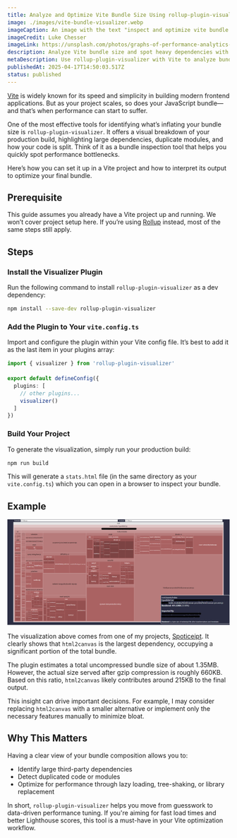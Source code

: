 ```yaml
---
title: Analyze and Optimize Vite Bundle Size Using rollup-plugin-visualizer
image: ./images/vite-bundle-visualizer.webp
imageCaption: An image with the text "inspect and optimize vite bundle size using rollup-plugin-visualizer"
imageCredit: Luke Chesser
imageLink: https://unsplash.com/photos/graphs-of-performance-analytics-on-a-laptop-screen-JKUTrJ4vK00
description: Analyze Vite bundle size and spot heavy dependencies with a visual breakdown
metaDescription: Use rollup-plugin-visualizer with Vite to analyze bundle size, detect large dependencies, and optimize performance with visual insights
publishedAt: 2025-04-17T14:50:03.517Z
status: published
---
```


[Vite](https://vite.dev/) is widely known for its speed and simplicity in building modern frontend applications. But as your project scales, so does your JavaScript bundle—and that’s when performance can start to suffer.

One of the most effective tools for identifying what’s inflating your bundle size is `rollup-plugin-visualizer`. It offers a visual breakdown of your production build, highlighting large dependencies, duplicate modules, and how your code is split. Think of it as a bundle inspection tool that helps you quickly spot performance bottlenecks.

Here’s how you can set it up in a Vite project and how to interpret its output to optimize your final bundle.

## Prerequisite

This guide assumes you already have a Vite project up and running. We won’t cover project setup here. If you’re using [Rollup](https://rollupjs.org/) instead, most of the same steps still apply.

## Steps

### Install the Visualizer Plugin

Run the following command to install `rollup-plugin-visualizer` as a dev dependency:

```bash
npm install --save-dev rollup-plugin-visualizer
```

### Add the Plugin to Your `vite.config.ts`

Import and configure the plugin within your Vite config file. It’s best to add it as the last item in your plugins array:

```ts
import { visualizer } from 'rollup-plugin-visualizer'

export default defineConfig({
  plugins: [
    // other plugins...
    visualizer()
  ]
})
```

### Build Your Project

To generate the visualization, simply run your production build:

```bash
npm run build
```

This will generate a `stats.html` file (in the same directory as your `vite.config.ts`) which you can open in a browser to inspect your bundle.

## Example

![`rollup-plugin-visualizer result of one of my app`](./images/visualizer-result.png)

The visualization above comes from one of my projects, [Spoticeipt](/project/spoticeipt). It clearly shows that `html2canvas` is the largest dependency, occupying a significant portion of the total bundle.

The plugin estimates a total uncompressed bundle size of about 1.35MB. However, the actual size served after gzip compression is roughly 660KB. Based on this ratio, `html2canvas` likely contributes around 215KB to the final output.

This insight can drive important decisions. For example, I may consider replacing `html2canvas` with a smaller alternative or implement only the necessary features manually to minimize bloat.

## Why This Matters

Having a clear view of your bundle composition allows you to:

- Identify large third-party dependencies
- Detect duplicated code or modules
- Optimize for performance through lazy loading, tree-shaking, or library replacement

In short, `rollup-plugin-visualizer` helps you move from guesswork to data-driven performance tuning. If you're aiming for fast load times and better Lighthouse scores, this tool is a must-have in your Vite optimization workflow.

